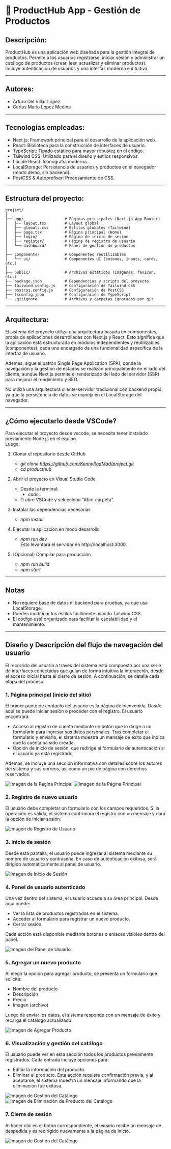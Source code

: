 # 🚀 ProductHub App - Gestión de Productos  

## Descripción:

ProductHub es una aplicación web diseñada para la gestión integral de productos. Permite a los usuarios registrarse, iniciar sesión y administrar un catálogo de productos (crear, leer, actualizar y eliminar productos).  
Incluye autenticación de usuarios y una interfaz moderna e intuitiva.

---

## Autores:

- Arturo Del Villar López  
- Carlos Mario López Medina

---

## Tecnologías empleadas:

- Next.js: Framework principal para el desarrollo de la aplicación web.
- React: Biblioteca para la construcción de interfaces de usuario.
- TypeScript: Tipado estático para mayor robustez en el código.
- Tailwind CSS: Utilizado para el diseño y estilos responsivos.
- Lucide React: Iconografía moderna.
- LocalStorage: Persistencia de usuarios y productos en el navegador (modo demo, sin backend).
- PostCSS & Autoprefixer: Procesamiento de CSS.

---

## Estructura del proyecto:

    project/
    │
    ├── app/                  # Páginas principales (Next.js App Router)
    │   ├── layout.tsx        # Layout global
    │   ├── globals.css       # Estilos globales (Tailwind)
    │   ├── page.tsx          # Página principal (Home)
    │   ├── login/            # Página de inicio de sesión
    │   ├── register/         # Página de registro de usuario
    │   └── dashboard/        # Panel de gestión de productos
    │
    ├── components/           # Componentes reutilizables
    │   └── ui/               # Componentes UI (botones, inputs, cards, etc.)
    │
    ├── public/               # Archivos estáticos (imágenes, favicon, etc.)
    ├── package.json          # Dependencias y scripts del proyecto
    ├── tailwind.config.js    # Configuración de Tailwind CSS
    ├── postcss.config.js     # Configuración de PostCSS
    ├── tsconfig.json         # Configuración de TypeScript
    └── .gitignore            # Archivos y carpetas ignorados por git

---

## Arquitectura:

El sistema del proyecto utiliza una arquitectura basada en componentes, propia de aplicaciones desarrolladas con Next.js y React. Esto significa que la aplicación está estructurada en módulos independientes y reutilizables (componentes), cada uno encargado de una funcionalidad específica de la interfaz de usuario.

Además, sigue el patrón Single Page Application (SPA), donde la navegación y la gestión de estados se realizan principalmente en el lado del cliente, aunque Next.js permite el renderizado del lado del servidor (SSR) para mejorar el rendimiento y SEO.  

No utiliza una arquitectura cliente-servidor tradicional con backend propio, ya que la persistencia de datos se maneja en el LocalStorage del navegador.

---

## ¿Cómo ejecutarlo desde VSCode?

Para ejecutar el proyecto desde vscode, se necesita tener instalado previamente Node.js en el equipo.  
Luego:

1.	Clonar el repositorio desde GitHub
    - _git clone https://github.com/KennyRodMad/project.git_
    - _cd producthub_

2.	Abrir el proyecto en Visual Studio Code
    - Desde la terminal:
        - _code ._
    - O abre VSCode y selecciona "Abrir carpeta".
    
3.	Instalar las dependencias necesarias
    - _npm install_

4.	Ejecutar la aplicación en modo desarrollo
    - _npm run dev_  
    Esto levantará el servidor en http://localhost:3000.
    
5.	(Opcional) Compilar para producción
    - _npm run build_
    - _npm start_

---

## Notas

- No requiere base de datos ni backend para pruebas, ya que usa LocalStorage.
- Puedes modificar los estilos fácilmente usando Tailwind CSS.
- El código está organizado para facilitar la escalabilidad y el mantenimiento.

---

## Diseño y Descripción del flujo de navegación del usuario

El recorrido del usuario a través del sistema está compuesto por una serie de interfaces conectadas que guían de forma intuitiva la interacción, desde el acceso inicial hasta el cierre de sesión. A continuación, se detalla cada etapa del proceso:


### 1. Página principal (inicio del sitio)

El primer punto de contacto del usuario es la página de bienvenida. Desde aquí se puede iniciar sesión o proceder con el registro. El usuario encontrará:

- Acceso al registro de cuenta mediante un botón que lo dirige a un formulario para ingresar sus datos personales. Tras completar el formulario y enviarlo, el sistema muestra un mensaje de éxito que indica que la cuenta ha sido creada.
- Opción de inicio de sesión, que redirige al formulario de autenticación si el usuario ya está registrado.

Además, se incluye una sección informativa con detalles sobre los autores del sistema y sus correos, así como un pie de página con derechos reservados.

![Imagen de la Página Principal](/public/img/1.%20Página%20de%20Inicio.png)
![Imagen de la Página Principal](/public/img/2.%20Página%20de%20Inicio.png)



### 2. Registro de nuevo usuario

El usuario debe completar un formulario con los campos requeridos. Si la operación es válida, el sistema confirmará el registro con un mensaje y dará la opción de iniciar sesión.

![Imagen de Registro de Usuario](/public/img/3.%20Formulario%20de%20registro%20de%20usuario.png)


### 3. Inicio de sesión

Desde esta pantalla, el usuario puede ingresar al sistema mediante su nombre de usuario y contraseña. En caso de autenticación exitosa, será dirigido automáticamente al panel de usuario.

![Imagen de Inicio de Sesión](/public/img/4.%203.%20Formulario%20de%20inicio%20de%20sesión.png)



### 4. Panel de usuario autenticado

Una vez dentro del sistema, el usuario accede a su área principal. Desde aquí puede:

- Ver la lista de productos registrados en el sistema.
- Acceder al formulario para registrar un nuevo producto.
- Cerrar sesión.

Cada acción está disponible mediante botones o enlaces visibles dentro del panel.

![Imagen del Panel de Usuario](/public/img/5.%20Panel%20de%20usuario%20logueado.png)



### 5. Agregar un nuevo producto

Al elegir la opción para agregar producto, se presenta un formulario que solicita:

- Nombre del producto
- Descripción
- Precio
- Imagen (archivo)

Luego de enviar los datos, el sistema responde con un mensaje de éxito y recarga el catálogo actualizado.

![Imagen de Agregar Producto](/public/img/6,%20Agregando%20datos%20de%20producto.png)



### 6. Visualización y gestión del catálogo

El usuario puede ver en esta sección todos los productos previamente registrados. Cada entrada incluye opciones para:

- Editar la información del producto.
- Eliminar el producto. Esta acción requiere confirmación previa, y al aceptarse, el sistema muestra un mensaje informando que la eliminación fue exitosa.

![Imagen de Gestión del Catálogo](/public/img/7.%20visualizando%20lista%20de%20productos%20ingresados.png)
![Imagen de Eliminación de Producto del Catálogo](/public/img/8.%20Eliminación%20de%20producto.png)


### 7. Cierre de sesión

Al hacer clic en el botón correspondiente, el usuario recibe un mensaje de despedida y es redirigido nuevamente a la página de inicio.

![Imagen de Gestión del Catálogo](/public/img/9.%20Cerrando%20sesión.png)



